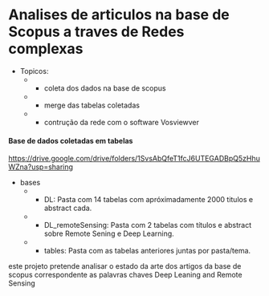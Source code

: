 # Analises de articulos na base de Scopus a traves de Redes complexas

* Topicos:
  * + coleta dos dados na base de scopus
  * + merge das tabelas coletadas
  * + contrução da rede com o software Vosviewver




#### Base de dados coletadas em tabelas 
https://drive.google.com/drive/folders/1SvsAbQfeT1fcJ6UTEGADBpQ5zHhuWZna?usp=sharing

* bases
  * + DL: Pasta com 14 tabelas com apróximadamente 2000 titulos e abstract cada. 
  * + DL_remoteSensing: Pasta com 2 tabelas com títulos e abstract sobre Remote Sening e Deep Learning.
  * + tables: Pasta com as tabelas anteriores juntas por pasta/tema.





este projeto pretende analisar o estado da arte dos artigos da base de scopus correspondente as palavras chaves Deep Leaning and Remote Sensing


